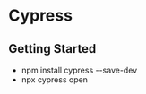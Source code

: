 # Cypress

## Getting Started

<ul>
 <li>npm install cypress --save-dev</li>
 <li>npx cypress open</li>
